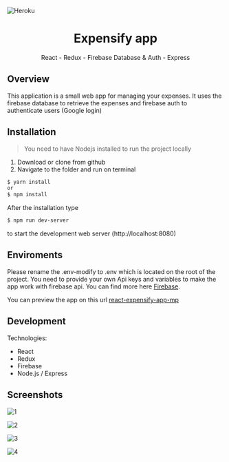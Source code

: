 ![Heroku](https://heroku-badge.herokuapp.com/?app=react-expensify-app-mp)
<h1 align="center">
Expensify app
</h1>

<p align="center">React - Redux - Firebase Database & Auth - Express<p>

## Overview

This application is a small web app for managing your expenses. It uses the firebase database to retrieve the expenses and firebase auth to authenticate users (Google login)

## Installation

> You need to have Nodejs installed to run the project locally

 1) Download or clone from github
 2) Navigate to the folder and run on terminal
 
 ```sh
 $ yarn install
or
 $ npm install
 ```
 
 After the installation type
   ```sh
   $ npm run dev-server
   ```
   
  to start the development web server
 (http://localhost:8080)
 
 ## Enviroments
 Please rename the .env-modify to .env which is located on the root of the project. You need to provide your own Api keys and variables to make the app work with firebase api.
  You can find more here [Firebase](https://firebase.google.com/).
   
  You can preview the app on this url [react-expensify-app-mp](https://react-expensify-app-mp.herokuapp.com/)
 

## Development
Technologies:
- React
- Redux
- Firebase
- Node.js / Express

## Screenshots

![1](https://user-images.githubusercontent.com/3619970/74385299-e7d75380-4dfb-11ea-80d7-0f6022fbdbdb.PNG)

![2](https://user-images.githubusercontent.com/3619970/74385308-f160bb80-4dfb-11ea-9bb8-93a98d5994e1.PNG)

![3](https://user-images.githubusercontent.com/3619970/74385294-e6a62680-4dfb-11ea-9ebb-8d52b0e5543e.PNG)

![4](https://user-images.githubusercontent.com/3619970/74385297-e73ebd00-4dfb-11ea-82a9-65c22792dae2.PNG)


